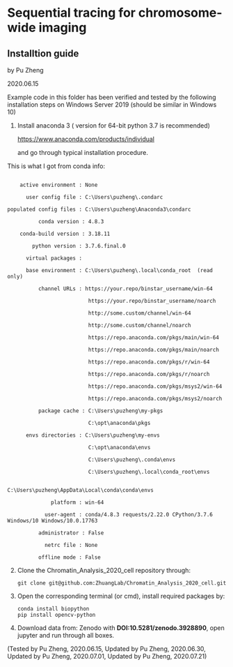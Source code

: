 # Sequential tracing for chromosome-wide imaging

## Installtion guide

by Pu Zheng

2020.06.15

Example code in this folder has been verified and tested by the following installation steps on Windows Server 2019 (should be similar in Windows 10)

1. Install anaconda 3 ( version for 64-bit python 3.7 is recommended) 

    https://www.anaconda.com/products/individual  

    and go through typical installation procedure. 

  This is what I got from conda info: 
  ```

      active environment : None 

        user config file : C:\Users\puzheng\.condarc 

  populated config files : C:\Users\puzheng\Anaconda3\condarc 

            conda version : 4.8.3 

      conda-build version : 3.18.11 

          python version : 3.7.6.final.0 

        virtual packages : 

        base environment : C:\Users\puzheng\.local\conda_root  (read only) 

            channel URLs : https://your.repo/binstar_username/win-64 

                            https://your.repo/binstar_username/noarch 

                            http://some.custom/channel/win-64 

                            http://some.custom/channel/noarch 

                            https://repo.anaconda.com/pkgs/main/win-64 

                            https://repo.anaconda.com/pkgs/main/noarch 

                            https://repo.anaconda.com/pkgs/r/win-64 

                            https://repo.anaconda.com/pkgs/r/noarch 

                            https://repo.anaconda.com/pkgs/msys2/win-64 

                            https://repo.anaconda.com/pkgs/msys2/noarch 

            package cache : C:\Users\puzheng\my-pkgs 

                            C:\opt\anaconda\pkgs 

        envs directories : C:\Users\puzheng\my-envs 

                            C:\opt\anaconda\envs 

                            C:\Users\puzheng\.conda\envs 

                            C:\Users\puzheng\.local\conda_root\envs 

                            C:\Users\puzheng\AppData\Local\conda\conda\envs 

                platform : win-64 

              user-agent : conda/4.8.3 requests/2.22.0 CPython/3.7.6 Windows/10 Windows/10.0.17763 

            administrator : False 

              netrc file : None 

            offline mode : False 
  ```

2. Clone the Chromatin_Analysis_2020_cell repository through: 

    ```
    git clone git@github.com:ZhuangLab/Chromatin_Analysis_2020_cell.git
    ```

3. Open the corresponding terminal (or cmd), install required packages by: 

    ```
    conda install biopython 
    pip install opencv-python 
    ```

4. Download data from: Zenodo with **DOI:10.5281/zenodo.3928890**, open jupyter and run through all boxes. 

 

(Tested by Pu Zheng, 2020.06.15,
 Updated by Pu Zheng, 2020.06.30,
 Updated by Pu Zheng, 2020.07.01,
 Updated by Pu Zheng, 2020.07.21) 

 

 